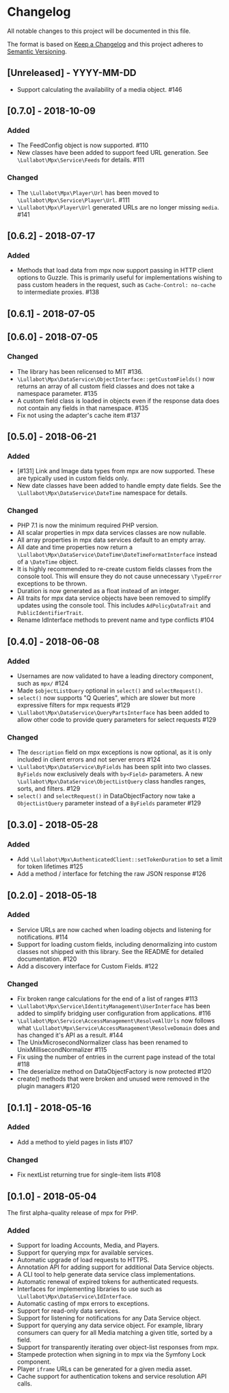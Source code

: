 # Changelog
All notable changes to this project will be documented in this file.

The format is based on [Keep a Changelog](http://keepachangelog.com/en/1.0.0/)
and this project adheres to [Semantic Versioning](http://semver.org/spec/v2.0.0.html).

## [Unreleased] - YYYY-MM-DD

- Support calculating the availability of a media object. #146

## [0.7.0] - 2018-10-09

### Added

- The FeedConfig object is now supported. #110
- New classes have been added to support feed URL generation. See
  `\Lullabot\Mpx\Service\Feeds` for details. #111

### Changed

- The `\Lullabot\Mpx\Player\Url` has been moved to
  `\Lullabot\Mpx\Service\Player\Url`. #111
- `\Lullabot\Mpx\Player\Url` generated URLs are no longer missing `media`. #141

## [0.6.2] - 2018-07-17

### Added

- Methods that load data from mpx now support passing in HTTP client options to
  Guzzle. This is primarily useful for implementations wishing to pass custom
  headers in the request, such as `Cache-Control: no-cache` to intermediate
  proxies. #138

## [0.6.1] - 2018-07-05
## [0.6.0] - 2018-07-05

### Changed

- The library has been relicensed to MIT #136.
- `\Lullabot\Mpx\DataService\ObjectInterface::getCustomFields()` now returns
  an array of all custom field classes and does not take a namespace
  parameter. #135
- A custom field class is loaded in objects even if the response data does not
  contain any fields in that namespace. #135
- Fix not using the adapter's cache item #137

## [0.5.0] - 2018-06-21

### Added

- [#131] Link and Image data types from mpx are now supported. These are
  typically used in custom fields only.
- New date classes have been added to handle empty date fields. See the
  `\Lullabot\Mpx\DataService\DateTime` namespace for details.

### Changed

- PHP 7.1 is now the minimum required PHP version.
- All scalar properties in mpx data services classes are now nullable.
- All array properties in mpx data services default to an empty array.
- All date and time properties now return a
  `\Lullabot\Mpx\DataService\DateTime\DateTimeFormatInterface` instead of a
  `\DateTime` object.
- It is highly recommended to re-create custom fields classes from the console
  tool. This will ensure they do not cause unnecessary `\TypeError` exceptions
  to be thrown.
- Duration is now generated as a float instead of an integer.
- All traits for mpx data service objects have been removed to simplify updates
  using the console tool. This includes `AdPolicyDataTrait` and
  `PublicIdentifierTrait`.
- Rename IdInterface methods to prevent name and type conflicts #104

## [0.4.0] - 2018-06-08

### Added

- Usernames are now validated to have a leading directory component, such as
  `mpx/` #124
- Made `$objectListQuery` optional in `select()` and `selectRequest()`.
- `select()` now supports "Q Queries", which are slower but more expressive
  filters for mpx requests #129
- `\Lullabot\Mpx\DataService\QueryPartsInterface` has been added to allow other
  code to provide query parameters for select requests #129

### Changed

- The `description` field on mpx exceptions is now optional, as it is only
  included in client errors and not server errors #124
- `\Lullabot\Mpx\DataService\ByFields` has been split into two classes.
  `ByFields` now exclusively deals with `by<Field>` parameters. A new
  `\Lullabot\Mpx\DataService\ObjectListQuery` class handles ranges, sorts,
  and filters. #129
- `select()` and `selectRequest()` in DataObjectFactory now take a
  `ObjectListQuery` parameter instead of a `ByFields` parameter #129

## [0.3.0] - 2018-05-28

### Added

- Add `\Lullabot\Mpx\AuthenticatedClient::setTokenDuration` to set a limit for
  token lifetimes #125
- Add a method / interface for fetching the raw JSON response #126

## [0.2.0] - 2018-05-18

### Added

- Service URLs are now cached when loading objects and listening for
  notifications. #114
- Support for loading custom fields, including denormalizing into custom
  classes not shipped with this library. See the README for detailed
  documentation. #120
- Add a discovery interface for Custom Fields. #122

### Changed

- Fix broken range calculations for the end of a list of ranges #113
- `\Lullabot\Mpx\Service\IdentityManagement\UserInterface` has been added to
  simplify bridging user configuration from applications. #116
- `\Lullabot\Mpx\Service\AccessManagement\ResolveAllUrls` now follows what
  `\Lullabot\Mpx\Service\AccessManagement\ResolveDomain` does and has changed
  it's API as a result. #144
- The UnixMicrosecondNormalizer class has been renamed to
  UnixMillisecondNormalizer #115
- Fix using the number of entries in the current page instead of the total #118
- The deserialize method on DataObjectFactory is now protected #120
- create() methods that were broken and unused were removed in the plugin
  managers #120

## [0.1.1] - 2018-05-16

### Added

- Add a method to yield pages in lists #107

### Changed

- Fix nextList returning true for single-item lists #108

## [0.1.0] - 2018-05-04

The first alpha-quality release of mpx for PHP.

### Added

- Support for loading Accounts, Media, and Players.
- Support for querying mpx for available services.
- Automatic upgrade of load requests to HTTPS.
- Annotation API for adding support for additional Data Service objects.
- A CLI tool to help generate data service class implementations.
- Automatic renewal of expired tokens for authenticated requests.
- Interfaces for implementing libraries to use such as
  `\Lullabot\Mpx\DataService\IdInterface`.
- Automatic casting of mpx errors to exceptions.
- Support for read-only data services.
- Support for listening for notifications for any Data Service object.
- Support for querying any data service object. For example, library consumers
  can query for all Media matching a given title, sorted by a field.
- Support for transparently iterating over object-list responses from mpx.
- Stampede protection when signing in to mpx via the Symfony Lock component.
- Player `iframe` URLs can be generated for a given media asset.
- Cache support for authentication tokens and service resolution API calls.
